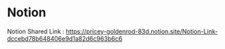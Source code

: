 # Notion
Notion Shared Link : https://pricey-goldenrod-83d.notion.site/Notion-Link-dccebd78b648406e9d1a82d6c963b6c6
